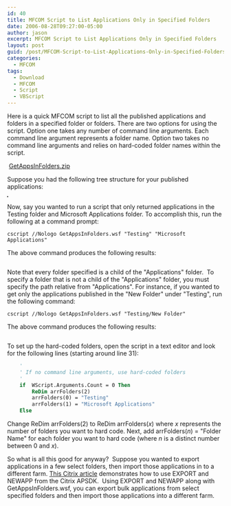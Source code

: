 ```yaml
---
id: 40
title: MFCOM Script to List Applications Only in Specified Folders
date: 2006-08-28T09:27:00-05:00
author: jason
excerpt: MFCOM Script to List Applications Only in Specified Folders
layout: post
guid: /post/MFCOM-Script-to-List-Applications-Only-in-Specified-Folders.aspx
categories:
  - MFCOM
tags:
  - Download
  - MFCOM
  - Script
  - VBScript
---
```

Here is a quick MFCOM script to list all the published applications and folders in a specified folder or folders. There are two options for using the script. Option one takes any number of command line arguments. Each command line argument represents a folder name. Option two takes no command line arguments and relies on hard-coded folder names within the script.

<img src="http://www.jasonconger.com/images/zip_small.gif" alt="" align="absBottom" /> <a href="http://www.jasonconger.com/downloads/GetAppsInFolders.zip">GetAppsInFolders.zip</a>

Suppose you had the following tree structure for your published applications:

<img style="border: 1px solid #000" src="http://www.jasonconger.com/images/articleImages/MFCOMGetApps/PSC.gif" alt="" />

Now, say you wanted to run a script that only returned applications in the Testing folder and Microsoft Applications folder. To accomplish this, run the following at a command prompt:

~~~
cscript //Nologo GetAppsInFolders.wsf "Testing" "Microsoft Applications"
~~~

The above command produces the following results:

<img src="http://www.jasonconger.com/images/articleImages/MFCOMGetApps/results1.gif" alt="" />

Note that every folder specified is a child of the "Applications" folder.&nbsp; To specify a folder that is not a child of the "Applications" folder, you must specify the path relative from "Applications". For instance, if you wanted to get only the applications published in the "New Folder" under "Testing", run the following command:

~~~
cscript //Nologo GetAppsInFolders.wsf "Testing/New Folder"
~~~

The above command produces the following results:

<img src="http://www.jasonconger.com/images/articleImages/MFCOMGetApps/results2.gif" alt="" />

To set up the hard-coded folders, open the script in a text editor and look for the following lines (starting around line 31):</p>

```vb
    '
    ' If no command line arguments, use hard-coded folders
    '
    if  WScript.Arguments.Count = 0 Then
        ReDim arrFolders(2)
        arrFolders(0) = "Testing"
        arrFolders(1) = "Microsoft Applications"
    Else
```

Change ReDim arrFolders(2) to ReDim arrFolders(<em>x</em>) where <em>x</em> represents the number of folders you want to hard code.
Next, add arrFolders(<em>n</em>) = "Folder Name" for each folder you want to hard code (where <em>n</em> is a distinct number between 0 and <em>x</em>).

So what is all this good for anyway?&nbsp; Suppose you wanted to export applications in a few select folders, then import those applications in to a different farm. <a href="http://support.citrix.com/article/CTX102982&amp;searchID=27955070" target="_blank">This Citrix article</a> demonstrates how to use EXPORT and NEWAPP from the Citrix APSDK.&nbsp; Using EXPORT and NEWAPP along with GetAppsInFolders.wsf, you can export bulk applications from select specified folders and then import those applications into a different farm.